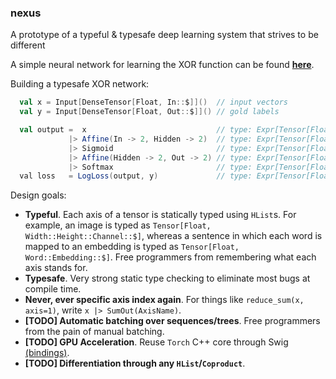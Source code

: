 ### nexus
A prototype of a typeful & typesafe deep learning system that strives to be different

A simple neural network for learning the XOR function can be found [**here**](https://github.com/ctongfei/nexus/blob/master/core/src/test/scala/nexus/XorTest.scala).

Building a typesafe XOR network:
```scala
  val x = Input[DenseTensor[Float, In::$]]()  // input vectors
  val y = Input[DenseTensor[Float, Out::$]]() // gold labels

  val output =  x                             // type: Expr[Tensor[Float, In::$]]
             |> Affine(In -> 2, Hidden -> 2)  // type: Expr[Tensor[Float, Hidden::$]]
             |> Sigmoid                       // type: Expr[Tensor[Float, Hidden::$]]
             |> Affine(Hidden -> 2, Out -> 2) // type: Expr[Tensor[Float, Out::$]]
             |> Softmax                       // type: Expr[Tensor[Float, Out::$]]
  val loss   = LogLoss(output, y)             // type: Expr[Tensor[Float, $]]
```

Design goals:

 - **Typeful**. Each axis of a tensor is statically typed using `HList`s. For example, an image is typed as `Tensor[Float, Width::Height::Channel::$]`, whereas a sentence in which each word is mapped to an embedding is typed as `Tensor[Float, Word::Embedding::$]`. Free programmers from remembering what each axis stands for.
 - **Typesafe**.  Very strong static type checking to eliminate most bugs at compile time.
 - **Never, ever specific axis index again**. For things like `reduce_sum(x, axis=1)`, write `x |> SumOut(AxisName)`.
 - **[TODO] Automatic batching over sequences/trees**. Free programmers from the pain of manual batching.
 - **[TODO] GPU Acceleration**. Reuse `Torch` C++ core through Swig [(bindings)](https://github.com/ctongfei/torch-swig-java).
 - **[TODO] Differentiation through any `HList`/`Coproduct`**.
 
